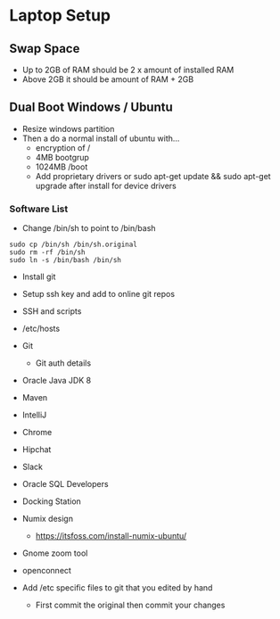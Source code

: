 # Laptop Setup

## Swap Space
* Up to 2GB of RAM should be 2 x amount of installed RAM
* Above 2GB it should be amount of RAM + 2GB

## Dual Boot Windows / Ubuntu
* Resize windows partition
* Then a do a normal install of ubuntu with...
  * encryption of /
  * 4MB bootgrup
  * 1024MB /boot
  * Add proprietary drivers or sudo apt-get update && sudo apt-get upgrade after install for device drivers

### Software List
* Change /bin/sh to point to /bin/bash
```
sudo cp /bin/sh /bin/sh.original
sudo rm -rf /bin/sh
sudo ln -s /bin/bash /bin/sh

```
* Install git
* Setup ssh key and add to online git repos

* SSH and scripts
* /etc/hosts
* Git
  * Git auth details
* Oracle Java JDK 8
* Maven
* IntelliJ
* Chrome
* Hipchat
* Slack
* Oracle SQL Developers
* Docking Station
* Numix design
  * https://itsfoss.com/install-numix-ubuntu/
* Gnome zoom tool
* openconnect
* Add /etc specific files to git that you edited by hand
  * First commit the original then commit your changes
